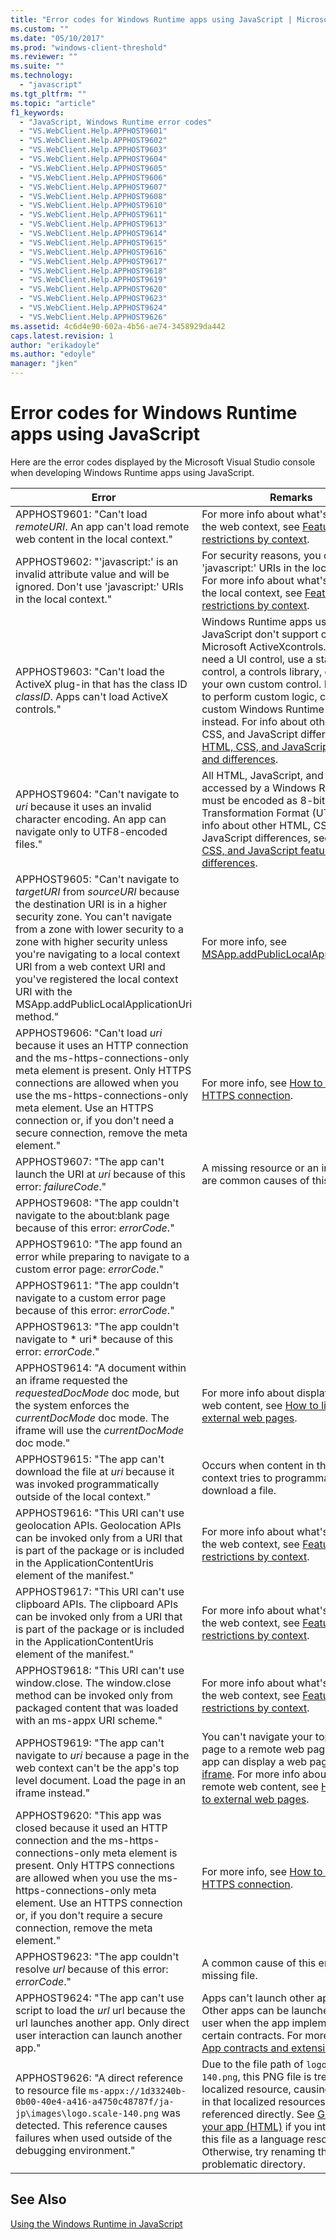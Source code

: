 ```yaml
---
title: "Error codes for Windows Runtime apps using JavaScript | Microsoft Docs"
ms.custom: ""
ms.date: "05/10/2017"
ms.prod: "windows-client-threshold"
ms.reviewer: ""
ms.suite: ""
ms.technology: 
  - "javascript"
ms.tgt_pltfrm: ""
ms.topic: "article"
f1_keywords:
  - "JavaScript, Windows Runtime error codes"
  - "VS.WebClient.Help.APPHOST9601"
  - "VS.WebClient.Help.APPHOST9602"
  - "VS.WebClient.Help.APPHOST9603"
  - "VS.WebClient.Help.APPHOST9604"
  - "VS.WebClient.Help.APPHOST9605"
  - "VS.WebClient.Help.APPHOST9606"
  - "VS.WebClient.Help.APPHOST9607"
  - "VS.WebClient.Help.APPHOST9608"
  - "VS.WebClient.Help.APPHOST9610"
  - "VS.WebClient.Help.APPHOST9611"
  - "VS.WebClient.Help.APPHOST9613"
  - "VS.WebClient.Help.APPHOST9614"
  - "VS.WebClient.Help.APPHOST9615"
  - "VS.WebClient.Help.APPHOST9616"
  - "VS.WebClient.Help.APPHOST9617"
  - "VS.WebClient.Help.APPHOST9618"
  - "VS.WebClient.Help.APPHOST9619"
  - "VS.WebClient.Help.APPHOST9620"
  - "VS.WebClient.Help.APPHOST9623"
  - "VS.WebClient.Help.APPHOST9624"
  - "VS.WebClient.Help.APPHOST9626"
ms.assetid: 4c6d4e90-602a-4b56-ae74-3458929da442
caps.latest.revision: 1
author: "erikadoyle"
ms.author: "edoyle"
manager: "jken"
---
```

# Error codes for Windows Runtime apps using JavaScript
Here are the error codes displayed by the Microsoft Visual Studio console when developing Windows Runtime apps using JavaScript.
  
Error | Remarks
----- | -------
APPHOST9601: "Can't load *remoteURI*. An app can't load remote web content in the local context." | For more info about what's allowed in the web context, see [Features and restrictions by context](https://msdn.microsoft.com/en-us/library/windows/apps/xaml/hh465373.aspx).
APPHOST9602: "'javascript:' is an invalid attribute value and will be ignored. Don't use 'javascript:' URIs in the local context." | For security reasons, you can't use 'javascript:' URIs in the local context. For more info about what's allowed in the local context, see [Features and restrictions by context](https://msdn.microsoft.com/en-us/library/windows/apps/xaml/hh465373.aspx).
APPHOST9603: "Can't load the ActiveX plug-in that has the class ID *classID*.  Apps can't load ActiveX controls." | Windows Runtime apps using JavaScript  don't support custom Microsoft ActiveXcontrols. If you need a UI control, use a standard web control, a controls library, or create your own custom control. If you need to perform custom logic, create a custom Windows Runtime object instead. For info about other HTML, CSS, and JavaScript differences, see [HTML, CSS, and JavaScript features and differences](https://msdn.microsoft.com/en-us/library/windows/apps/xaml/hh465380.aspx).
APPHOST9604: "Can't navigate to *uri* because it uses an invalid character encoding.  An app can navigate only to UTF8-encoded files." | All HTML, JavaScript, and CSS accessed by a Windows Runtime must be encoded as 8-bit Unicode Transformation Format (UTF-8). For info about other HTML, CSS, and JavaScript differences, see [HTML, CSS, and JavaScript features and differences](https://msdn.microsoft.com/en-us/library/windows/apps/xaml/hh465380.aspx).
APPHOST9605: "Can't navigate to *targetURI* from *sourceURI* because the destination URI is in a higher security zone. You can't navigate from a zone with lower security to a zone with higher security unless you're navigating to a local context URI from a web context URI and you've registered the local context URI with the MSApp.addPublicLocalApplicationUri method." | For more info, see [MSApp.addPublicLocalApplicationUri](https://msdn.microsoft.com/en-us/library/windows/apps/xaml/hh465759.aspx).
APPHOST9606: "Can't load *uri* because it uses an HTTP connection and the ms-https-connections-only meta element is present. Only HTTPS connections are allowed when you use the ms-https-connections-only meta element. Use an HTTPS connection or, if you don't need a secure connection, remove the meta element." | For more info, see [How to require an HTTPS connection](https://msdn.microsoft.com/en-us/library/windows/apps/xaml/hh452771.aspx).
APPHOST9607: "The app can't launch the URI at *uri* because of this error: *failureCode*." | A missing resource or an invalid file are common causes of this error.
APPHOST9608: "The app couldn't navigate to the about:blank page because of this error: *errorCode*." | 
APPHOST9610: "The app found an error while preparing to navigate to a custom error page: *errorCode*." |
APPHOST9611: "The app couldn't navigate to a custom error page because of this error: *errorCode*." |
APPHOST9613: "The app couldn't navigate to * uri*  because of this error: *errorCode*." | 
APPHOST9614: "A document within an iframe requested the *requestedDocMode* doc mode, but the system enforces the *currentDocMode* doc mode. The iframe will use the *currentDocMode* doc mode." | For more info about displaying remote web content, see [How to link to external web pages](https://msdn.microsoft.com/en-us/library/windows/apps/xaml/hh780594.aspx).
APPHOST9615: "The app can't download the file at *uri* because it was invoked programmatically outside of the local context." | Occurs when content in the web context tries to programmatically download a file.
APPHOST9616: "This URI can't use geolocation APIs.  Geolocation APIs can be invoked only from a URI that is part of the package or is included in the ApplicationContentUris element of the manifest." | For more info about what's allowed in the web context, see [Features and restrictions by context](https://msdn.microsoft.com/en-us/library/windows/apps/xaml/hh465373.aspx).
APPHOST9617: "This URI can't use clipboard APIs.  The clipboard APIs can be invoked only from a URI that is part of the package or is included in the ApplicationContentUris element of the manifest." | For more info about what's allowed in the web context, see [Features and restrictions by context](https://msdn.microsoft.com/en-us/library/windows/apps/xaml/hh465373.aspx).
APPHOST9618: "This URI can't use window.close.  The window.close method can be invoked only from packaged content that was loaded with an ms-appx URI scheme." | For more info about what's allowed in the web context, see [Features and restrictions by context](https://msdn.microsoft.com/en-us/library/windows/apps/xaml/hh465373.aspx).
APPHOST9619: "The app can't navigate to *uri* because a page in the web context can't be the app's top level document. Load the page in an iframe instead." | You can't navigate your top-level page to a remote web page, but your app can display a web page in an [iframe](https://msdn.microsoft.com/en-us/library/ms535258(v=vs.85).aspx). For more info about displaying remote web content, see [How to link to external web pages](https://msdn.microsoft.com/en-us/library/windows/apps/xaml/hh780594.aspx).
APPHOST9620: "This app was closed because it used an HTTP connection and the ms-https-connections-only meta element is present. Only HTTPS connections are allowed when you use the ms-https-connections-only meta element. Use an HTTPS connection or, if you don't require a secure connection, remove the meta element." | For more info, see [How to require an HTTPS connection](https://msdn.microsoft.com/en-us/library/windows/apps/xaml/hh452771.aspx).
APPHOST9623: "The app couldn't resolve *url* because of this error: *errorCode*." | A common cause of this error is a missing file.  
APPHOST9624: "The app can't use script to load the *url* url because the url launches another app. Only direct user interaction can launch another app." | Apps can't launch other apps directly. Other apps can be launched by the  user when the app implements certain contracts. For more info, see [App contracts and extensions](https://msdn.microsoft.com/en-us/library/windows/apps/xaml/hh464906.aspx).
APPHOST9626: "A direct reference to resource file `ms-appx://1d33240b-0b00-40e4-a416-a4750c48787f/ja-jp\images\logo.scale-140.png` was detected. This reference causes failures when used outside of the debugging environment." | Due to the file path of `logo.scale-140.png`, this PNG file is treated as a localized resource, causing the error in that localized resources cannot be referenced directly. See [Globalizing your app (HTML)](https://msdn.microsoft.com/en-us/library/windows/apps/xaml/hh465006.aspx) if you intend to use this file as a language resource. Otherwise, try renaming the problematic directory.
  
## See Also  
 [Using the Windows Runtime in JavaScript](./using-the-windows-runtime-in-javascript.md)
